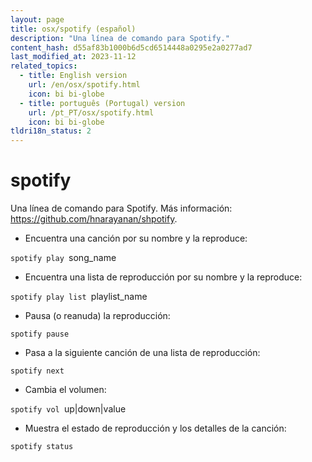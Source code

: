 ```yaml
---
layout: page
title: osx/spotify (español)
description: "Una línea de comando para Spotify."
content_hash: d55af83b1000b6d5cd6514448a0295e2a0277ad7
last_modified_at: 2023-11-12
related_topics:
  - title: English version
    url: /en/osx/spotify.html
    icon: bi bi-globe
  - title: português (Portugal) version
    url: /pt_PT/osx/spotify.html
    icon: bi bi-globe
tldri18n_status: 2
---
```

# spotify

Una línea de comando para Spotify.
Más información: <https://github.com/hnarayanan/shpotify>.

- Encuentra una canción por su nombre y la reproduce:

`spotify play `<span class="tldr-var badge badge-pill bg-dark-lm bg-white-dm text-white-lm text-dark-dm font-weight-bold">song_name</span>

- Encuentra una lista de reproducción por su nombre y la reproduce:

`spotify play list `<span class="tldr-var badge badge-pill bg-dark-lm bg-white-dm text-white-lm text-dark-dm font-weight-bold">playlist_name</span>

- Pausa (o reanuda) la reproducción:

`spotify pause`

- Pasa a la siguiente canción de una lista de reproducción:

`spotify next`

- Cambia el volumen:

`spotify vol `<span class="tldr-var badge badge-pill bg-dark-lm bg-white-dm text-white-lm text-dark-dm font-weight-bold">up|down|value</span>

- Muestra el estado de reproducción y los detalles de la canción:

`spotify status`
